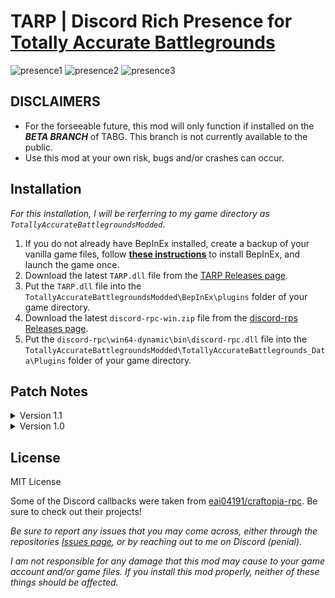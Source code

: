 # TARP | Discord Rich Presence for [Totally Accurate Battlegrounds](https://store.steampowered.com/app/823130/Totally_Accurate_Battlegrounds/)
![presence1](https://github.com/PikachuPenial/TotallyAccurateRichPresence/assets/62630906/f505964f-e47d-41e5-b13d-c649e2016808)
![presence2](https://github.com/PikachuPenial/TotallyAccurateRichPresence/assets/62630906/94b321f5-84ad-4248-9299-69438901105a)
![presence3](https://github.com/PikachuPenial/TotallyAccurateRichPresence/assets/62630906/72674043-d1e7-43bb-b182-9eb2caf64292)

## DISCLAIMERS
- For the forseeable future, this mod will only function if installed on the ***BETA BRANCH*** of TABG. This branch is not currently available to the public.
- Use this mod at your own risk, bugs and/or crashes can occur.

## Installation
*For this installation, I will be rerferring to my game directory as `TotallyAccurateBattlegroundsModded`*.
1. If you do not already have BepInEx installed, create a backup of your vanilla game files, follow **[these instructions](https://docs.bepinex.dev/articles/user_guide/installation/index.html)** to install BepInEx, and launch the game once.
2. Download the latest `TARP.dll` file from the [TARP Releases page](https://github.com/PikachuPenial/TotallyAccurateRichPresence/releases).
3. Put the `TARP.dll` file into the `TotallyAccurateBattlegroundsModded\BepInEx\plugins` folder of your game directory.
4. Download the latest `discord-rpc-win.zip` file from the [discord-rps Releases page](https://github.com/discord/discord-rpc/releases).
5. Put the `discord-rpc\win64-dynamic\bin\discord-rpc.dll` file into the `TotallyAccurateBattlegroundsModded\TotallyAccurateBattlegrounds_Data\Plugins` folder of your game directory.

## Patch Notes

<details>
<summary>Version 1.1</summary>
<br>

Released on <i>9/17/2023</i>

Hovering over a presence image now shows the players LVL and their progress as a percentage to the next LVL

Refactored the process for presence updates

Fixed a case of presence desync when returning to the Main Menu

Removed custom logging system and switch logger to BepInEx (previously Unity)

---
</details>

<details>
<summary>Version 1.0</summary>
<br>

Released on <i>9/15/2023</i>

Initial release

---
</details>

## License
MIT License

Some of the Discord callbacks were taken from [eai04191/craftopia-rpc](https://github.com/eai04191/craftopia-rpc). Be sure to check out their projects!

*Be sure to report any issues that you may come across, either through the repositories [Issues page](https://github.com/PikachuPenial/TotallyAccurateRichPresence/issues), or by reaching out to me on Discord (penial).*

*I am not responsible for any damage that this mod may cause to your game account and/or game files. If you install this mod properly, neither of these things should be affected.*
